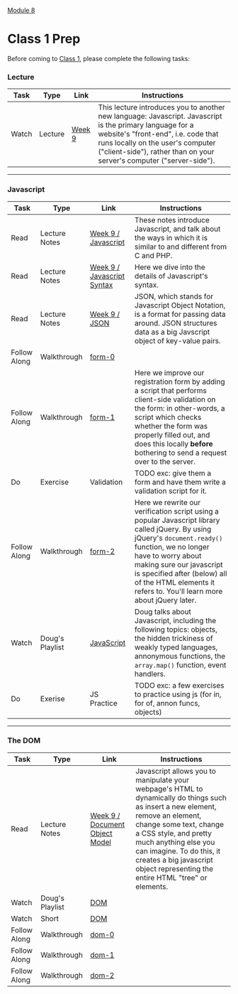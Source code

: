 [Module 8](../..)

# Class 1 Prep

Before coming to [Class 1](../class1), please complete the following tasks:

### Lecture
Task | Type | Link | Instructions
-----|------|------|------
Watch | Lecture | <a href="https://www.youtube.com/watch?v=FKLqzTdkDMc" target="_blank">Week 9</a> | This lecture introduces you to another new language: Javascript. Javascript is the primary language for a website's "front-end", i.e. code that runs locally on the user's computer ("client-side"), rather than on your server's computer ("server-side"). 

***

### Javascript
Task | Type | Link | Instructions
-----|------|------|------
Read | Lecture Notes | <a href="http://cdn.cs50.net/2015/fall/lectures/9/m/notes9m/notes9m.html#javascript" target="_blank">Week 9 / Javascript</a> | These notes introduce Javascript, and talk about the ways in which it is similar to and different from C and PHP.
Read | Lecture Notes | <a href="http://cdn.cs50.net/2015/fall/lectures/9/m/notes9m/notes9m.html#syntax" target="_blank">Week 9 / Javascript Syntax</a> | Here we dive into the details of Javascript's syntax.
Read | Lecture Notes | <a href="http://cdn.cs50.net/2015/fall/lectures/9/m/notes9m/notes9m.html#json" target="_blank">Week 9 / JSON</a> | JSON, which stands for Javascript Object Notation, is a format for passing data around. JSON structures data as a big Javscript object of key-value pairs.
Follow Along | Walkthrough | <a href="https://www.youtube.com/watch?v=U7W2U8qRI3I&list=PLhQjrBD2T382FjybRNOXyEdsjP9CNKJgb&index=7" target="_blank">form-0</a> | 
Follow Along | Walkthrough | <a href="https://www.youtube.com/watch?v=r2iaKDH79oQ&index=8&list=PLhQjrBD2T382FjybRNOXyEdsjP9CNKJgb" target="_blank">form-1</a> | Here we improve our registration form by adding a script that performs client-side validation on the form: in other-words, a script which checks whether the form was properly filled out, and does this locally **before** bothering to send a request over to the server.  
Do | Exercise | Validation | TODO exc: give them a form and have them write a validation script for it.
Follow Along | Walkthrough | <a href="https://www.youtube.com/watch?v=eViManaIKkQ&index=9&list=PLhQjrBD2T382FjybRNOXyEdsjP9CNKJgb" target="_blank">form-2</a> | Here we rewrite our verification script using a popular Javascript library called jQuery. By using jQuery's `document.ready()` function, we no longer have to worry about making sure our javascript is specified after (below) all of the HTML elements it refers to. You'll learn more about jQuery later.
Watch | Doug's Playlist | <a href="https://www.youtube.com/watch?v=JYIKYnbdu4E&list=PLhQjrBD2T383ql2IPhxwnJqu1EjcMXulK&index=2" target="_blank">JavaScript</a> | Doug talks about Javascript, including the following topics: objects, the hidden trickiness of weakly typed languages, annonymous functions, the `array.map()` function, event handlers.
Do | Exerise | JS Practice | TODO exc: a few exercises to practice using js (for in, for of, annon funcs, objects)

***

### The DOM
Task | Type | Link | Instructions
-----|------|------|------
Read | Lecture Notes | <a href="http://cdn.cs50.net/2015/fall/lectures/9/m/notes9m/notes9m.html#document_object_model" target="_blank">Week 9 / Document Object Model</a> | Javascript allows you to manipulate your webpage's HTML to dynamically do things such as insert a new element, remove an element, change some text, change a CSS style, and pretty much anything else you can imagine. To do this, it creates a big javascript object representing the entire HTML "tree" or elements.
Watch | Doug's Playlist | <a href="https://www.youtube.com/watch?v=pkcDcIhVM30&list=PLhQjrBD2T383ql2IPhxwnJqu1EjcMXulK&index=1" target="_blank">DOM</a>
Watch | Short | <a href="https://www.youtube.com/watch?v=GBKwdFEyJks&index=16&list=PLhQjrBD2T380dhmG9KMjsOQogweyjEeVQ" target="_blank">DOM</a> 
Follow Along | Walkthrough | <a href="https://www.youtube.com/watch?v=6Kb5CyWU3PY&index=4&list=PLhQjrBD2T382FjybRNOXyEdsjP9CNKJgb" target="_blank">dom-0</a>
Follow Along | Walkthrough | <a href="https://www.youtube.com/watch?v=HOLM-ok0KOI&index=5&list=PLhQjrBD2T382FjybRNOXyEdsjP9CNKJgb" target="_blank">dom-1</a>
Follow Along | Walkthrough | <a href="https://www.youtube.com/watch?v=6EkmABDGNGs&list=PLhQjrBD2T382FjybRNOXyEdsjP9CNKJgb&index=6" target="_blank">dom-2</a>

